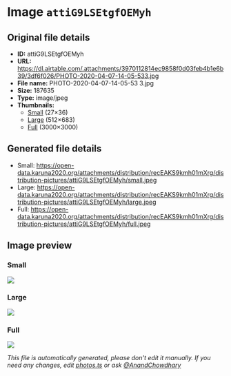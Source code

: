 # Image `attiG9LSEtgfOEMyh`

## Original file details

- **ID:** attiG9LSEtgfOEMyh
- **URL:** https://dl.airtable.com/.attachments/3970112814ec9858f0d03feb4b1e6b39/3df6f026/PHOTO-2020-04-07-14-05-533.jpg
- **File name:** PHOTO-2020-04-07-14-05-53 3.jpg
- **Size:** 187635
- **Type:** image/jpeg
- **Thumbnails:**
  - [Small](https://dl.airtable.com/.attachmentThumbnails/9c2cc6985d6f645b8fa1f6b0df8a1212/2379c1b7) (27×36)
  - [Large](https://dl.airtable.com/.attachmentThumbnails/141d423a7ef6b9dea4331326852a96a3/fb44a0f1) (512×683)
  - [Full](https://dl.airtable.com/.attachmentThumbnails/0360e17c9c222d69c3aefe8b25eb275b/1305efe3) (3000×3000)

## Generated file details

- Small: https://open-data.karuna2020.org/attachments/distribution/recEAKS9kmh01mXrg/distribution-pictures/attiG9LSEtgfOEMyh/small.jpeg
- Large: https://open-data.karuna2020.org/attachments/distribution/recEAKS9kmh01mXrg/distribution-pictures/attiG9LSEtgfOEMyh/large.jpeg
- Full: https://open-data.karuna2020.org/attachments/distribution/recEAKS9kmh01mXrg/distribution-pictures/attiG9LSEtgfOEMyh/full.jpeg

## Image preview

### Small

![](https://open-data.karuna2020.org/attachments/distribution/recEAKS9kmh01mXrg/distribution-pictures/attiG9LSEtgfOEMyh/small.jpeg)

### Large

![](https://open-data.karuna2020.org/attachments/distribution/recEAKS9kmh01mXrg/distribution-pictures/attiG9LSEtgfOEMyh/large.jpeg)

### Full

![](https://open-data.karuna2020.org/attachments/distribution/recEAKS9kmh01mXrg/distribution-pictures/attiG9LSEtgfOEMyh/full.jpeg)

_This file is automatically generated, please don't edit it manually. If you need any changes, edit [photos.ts](/photos.ts) or ask [@AnandChowdhary](https://github.com/AnandChowdhary)_
